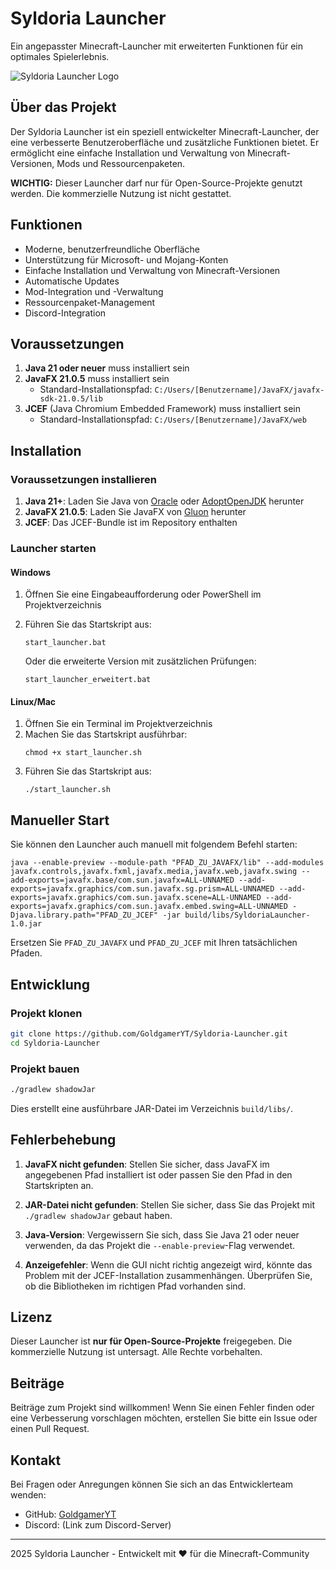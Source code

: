 # Syldoria Launcher

Ein angepasster Minecraft-Launcher mit erweiterten Funktionen für ein optimales Spielerlebnis.

![Syldoria Launcher Logo](src/main/resources/icons/logo.png)

## Über das Projekt

Der Syldoria Launcher ist ein speziell entwickelter Minecraft-Launcher, der eine verbesserte Benutzeroberfläche und zusätzliche Funktionen bietet. Er ermöglicht eine einfache Installation und Verwaltung von Minecraft-Versionen, Mods und Ressourcenpaketen.

**WICHTIG:** Dieser Launcher darf nur für Open-Source-Projekte genutzt werden. Die kommerzielle Nutzung ist nicht gestattet.

## Funktionen

- Moderne, benutzerfreundliche Oberfläche
- Unterstützung für Microsoft- und Mojang-Konten
- Einfache Installation und Verwaltung von Minecraft-Versionen
- Automatische Updates
- Mod-Integration und -Verwaltung
- Ressourcenpaket-Management
- Discord-Integration

## Voraussetzungen

1. **Java 21 oder neuer** muss installiert sein
2. **JavaFX 21.0.5** muss installiert sein
   - Standard-Installationspfad: `C:/Users/[Benutzername]/JavaFX/javafx-sdk-21.0.5/lib`
3. **JCEF** (Java Chromium Embedded Framework) muss installiert sein
   - Standard-Installationspfad: `C:/Users/[Benutzername]/JavaFX/web`

## Installation

### Voraussetzungen installieren

1. **Java 21+**: Laden Sie Java von [Oracle](https://www.oracle.com/java/technologies/downloads/) oder [AdoptOpenJDK](https://adoptopenjdk.net/) herunter
2. **JavaFX 21.0.5**: Laden Sie JavaFX von [Gluon](https://gluonhq.com/products/javafx/) herunter
3. **JCEF**: Das JCEF-Bundle ist im Repository enthalten

### Launcher starten

#### Windows

1. Öffnen Sie eine Eingabeaufforderung oder PowerShell im Projektverzeichnis
2. Führen Sie das Startskript aus:
   ```
   start_launcher.bat
   ```
   
   Oder die erweiterte Version mit zusätzlichen Prüfungen:
   ```
   start_launcher_erweitert.bat
   ```

#### Linux/Mac

1. Öffnen Sie ein Terminal im Projektverzeichnis
2. Machen Sie das Startskript ausführbar:
   ```
   chmod +x start_launcher.sh
   ```
3. Führen Sie das Startskript aus:
   ```
   ./start_launcher.sh
   ```

## Manueller Start

Sie können den Launcher auch manuell mit folgendem Befehl starten:

```
java --enable-preview --module-path "PFAD_ZU_JAVAFX/lib" --add-modules javafx.controls,javafx.fxml,javafx.media,javafx.web,javafx.swing --add-exports=javafx.base/com.sun.javafx=ALL-UNNAMED --add-exports=javafx.graphics/com.sun.javafx.sg.prism=ALL-UNNAMED --add-exports=javafx.graphics/com.sun.javafx.scene=ALL-UNNAMED --add-exports=javafx.graphics/com.sun.javafx.embed.swing=ALL-UNNAMED -Djava.library.path="PFAD_ZU_JCEF" -jar build/libs/SyldoriaLauncher-1.0.jar
```

Ersetzen Sie `PFAD_ZU_JAVAFX` und `PFAD_ZU_JCEF` mit Ihren tatsächlichen Pfaden.

## Entwicklung

### Projekt klonen

```bash
git clone https://github.com/GoldgamerYT/Syldoria-Launcher.git
cd Syldoria-Launcher
```

### Projekt bauen

```bash
./gradlew shadowJar
```

Dies erstellt eine ausführbare JAR-Datei im Verzeichnis `build/libs/`.

## Fehlerbehebung

1. **JavaFX nicht gefunden**: Stellen Sie sicher, dass JavaFX im angegebenen Pfad installiert ist oder passen Sie den Pfad in den Startskripten an.

2. **JAR-Datei nicht gefunden**: Stellen Sie sicher, dass Sie das Projekt mit `./gradlew shadowJar` gebaut haben.

3. **Java-Version**: Vergewissern Sie sich, dass Sie Java 21 oder neuer verwenden, da das Projekt die `--enable-preview`-Flag verwendet.

4. **Anzeigefehler**: Wenn die GUI nicht richtig angezeigt wird, könnte das Problem mit der JCEF-Installation zusammenhängen. Überprüfen Sie, ob die Bibliotheken im richtigen Pfad vorhanden sind.

## Lizenz

Dieser Launcher ist **nur für Open-Source-Projekte** freigegeben. Die kommerzielle Nutzung ist untersagt. Alle Rechte vorbehalten.

## Beiträge

Beiträge zum Projekt sind willkommen! Wenn Sie einen Fehler finden oder eine Verbesserung vorschlagen möchten, erstellen Sie bitte ein Issue oder einen Pull Request.

## Kontakt

Bei Fragen oder Anregungen können Sie sich an das Entwicklerteam wenden:

- GitHub: [GoldgamerYT](https://github.com/GoldgamerYT)
- Discord: (Link zum Discord-Server)

---

2025 Syldoria Launcher - Entwickelt mit ❤️ für die Minecraft-Community 